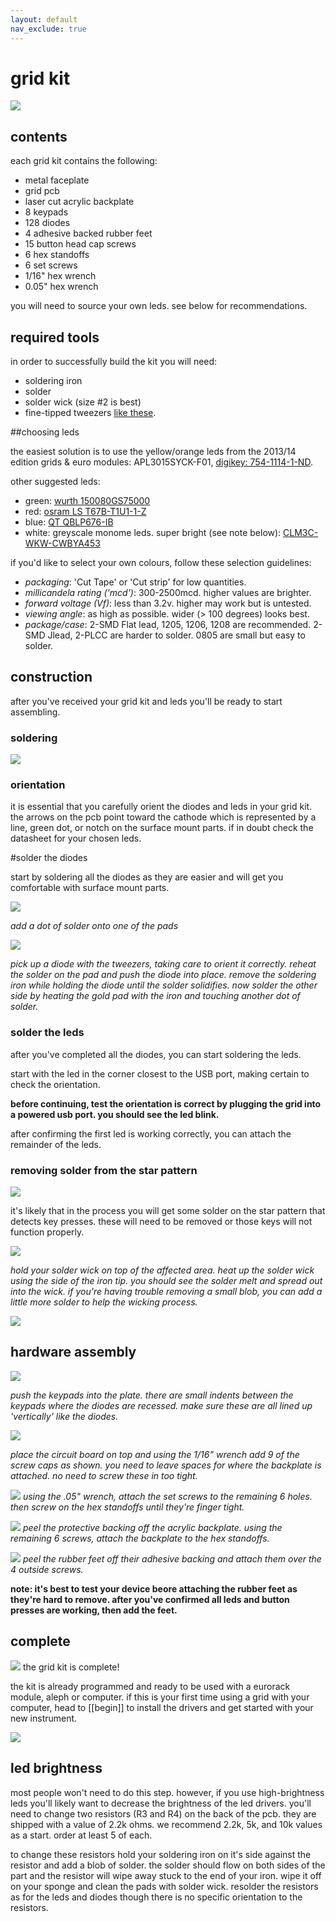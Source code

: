 ```yaml
---
layout: default
nav_exclude: true
---
```

# grid kit

![](/docs/kits/images/gridkit-grid-kit01.jpg)

## contents

each grid kit contains the following:

- metal faceplate
- grid pcb
- laser cut acrylic backplate
- 8 keypads
- 128 diodes
- 4 adhesive backed rubber feet
- 15 button head cap screws
- 6 hex standoffs
- 6 set screws
- 1/16" hex wrench
- 0.05" hex wrench

you will need to source your own leds. see below for recommendations.

## required tools

in order to successfully build the kit you will need:

- soldering iron
- solder
- solder wick (size #2 is best)
- fine-tipped tweezers [like these](http://www.digikey.com/product-detail/en/EROP3CSA/EROP3CSA-ND/114192).

##choosing leds

the easiest solution is to use the yellow/orange leds from the 2013/14 edition grids & euro modules: APL3015SYCK-F01, [digikey: 754-1114-1-ND](http://www.digikey.com/product-detail/en/APL3015SYCK-F01/754-1114-1-ND/1747831).

other suggested leds:
- green: [wurth 150080GS75000](http://www.digikey.com/product-detail/en/150080GS75000/732-4983-1-ND/4489913)
- red: [osram LS T67B-T1U1-1-Z](http://www.digikey.com/product-detail/en/LS%20T67B-T1U1-1-Z/475-2684-1-ND/1938851)
- blue: [QT QBLP676-IB](http://www.digikey.com/product-detail/en/QBLP676-IB/1516-1119-1-ND/4814846)
- white: greyscale monome leds. super bright (see note below): [CLM3C-WKW-CWBYA453](http://www.digikey.com/product-detail/en/CLM3C-WKW-CWBYA453/CLM3C-WKW-CWBYA453CT-ND/1987483)

if you'd like to select your own colours, follow these selection guidelines:

- *packaging*: 'Cut Tape' or 'Cut strip' for low quantities.
- *millicandela rating ('mcd')*: 300-2500mcd. higher values are brighter.
- *forward voltage (Vf)*: less than 3.2v. higher may work but is untested.
- *viewing angle*: as high as possible. wider (> 100 degrees) looks best.
- *package/case*: 2-SMD Flat lead, 1205, 1206, 1208 are recommended. 2-SMD Jlead, 2-PLCC are harder to solder. 0805 are small but easy to solder.

## construction

after you've received your grid kit and leds you'll be ready to start assembling.

### soldering

![](/docs/kits/images/gridkit-grid-kit02.jpg)

### orientation

it is essential that you carefully orient the diodes and leds in your grid kit. the arrows on the pcb point toward the cathode which is represented by a line, green dot, or notch on the surface mount parts. if in doubt check the datasheet for your chosen leds.

#solder the diodes

start by soldering all the diodes as they are easier and will get you comfortable with surface mount parts.

![](/docs/kits/images/gridkit-grid-kit03.jpg)

*add a dot of solder onto one of the pads*

![](/docs/kits/images/gridkit-grid-kit04.jpg)

*pick up a diode with the tweezers, taking care to orient it correctly. reheat the solder on the pad and push the diode into place. remove the soldering iron while holding the diode until the solder solidifies. now solder the other side by heating the gold pad with the iron and touching another dot of solder.*

### solder the leds

after you've completed all the diodes, you can start soldering the leds.

start with the led in the corner closest to the USB port, making certain to check the orientation.

**before continuing, test the orientation is correct by plugging the grid into a powered usb port. you should see the led blink.**

after confirming the first led is working correctly, you can attach the remainder of the leds.

### removing solder from the star pattern

![](/docs/kits/images/gridkit-grid-kit05.jpg)

it's likely that in the process you will get some solder on the star pattern that detects key presses. these will need to be removed or those keys will not function properly.

![](/docs/kits/images/gridkit-grid-kit06.jpg)

*hold your solder wick on top of the affected area. heat up the solder wick using the side of the iron tip. you should see the solder melt and spread out into the wick. if you're having trouble removing a small blob, you can add a little more solder to help the wicking process.*

![](/docs/kits/images/gridkit-grid-kit07.jpg)

## hardware assembly

![](/docs/kits/images/gridkit-grid-kit08.jpg)

*push the keypads into the plate. there are small indents between the keypads where the diodes are recessed. make sure these are all lined up 'vertically' like the diodes.*

![](/docs/kits/images/gridkit-grid-kit09.jpg)

*place the circuit board on top and using the 1/16" wrench add 9 of the screw caps as shown. you need to leave spaces for where the backplate is attached. no need to screw these in too tight.*

![](/docs/kits/images/gridkit-grid-kit10.jpg)
*using the .05" wrench, attach the set screws to the remaining 6 holes. then screw on the hex standoffs until they're finger tight.*

![](/docs/kits/images/gridkit-grid-kit11.jpg)
*peel the protective backing off the acrylic backplate. using the remaining 6 screws, attach the backplate to the hex standoffs.*

![](/docs/kits/images/gridkit-grid-kit12.jpg)
*peel the rubber feet off their adhesive backing and attach them over the 4 outside screws.*

**note: it's best to test your device beore attaching the rubber feet as they're hard to remove. after you've confirmed all leds and button presses are working, then add the feet.**

## complete

![](/docs/kits/images/gridkit-grid-kit13.jpg)
the grid kit is complete!

the kit is already programmed and ready to be used with a eurorack module, aleph or computer. if this is your first time using a grid with your computer, head to [[begin]] to install the drivers and get started with your new instrument.

![](/docs/kits/images/gridkit-grid-kit14.jpg)

## led brightness

most people won't need to do this step. however, if you use high-brightness leds you'll likely want to decrease the brightness of the led drivers. you'll need to change two resistors (R3 and R4) on the back of the pcb. they are shipped with a value of 2.2k ohms. we recommend 2.2k, 5k, and 10k values as a start. order at least 5 of each.

to change these resistors hold your soldering iron on it's side against the resistor and add a blob of solder. the solder should flow on both sides of the part and the resistor will wipe away stuck to the end of your iron. wipe it off on your sponge and clean the pads with solder wick. resolder the resistors as for the leds and diodes though there is no specific orientation to the resistors.
